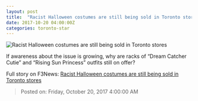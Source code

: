 ```yaml
---
layout: post
title:  "Racist Halloween costumes are still being sold in Toronto stores"
date: 2017-10-20 04:00:00Z
categories: toronto-star
---
```


![Racist Halloween costumes are still being sold in Toronto stores](https://www.thestar.com/content/dam/thestar/life/2017/10/19/racist-halloween-costumes-still-abound-in-toronto-stores/main_joy_henderson.jpg)

If awareness about the issue is growing, why are racks of “Dream Catcher Cutie” and “Rising Sun Princess” outfits still on offer?


Full story on F3News: [Racist Halloween costumes are still being sold in Toronto stores](http://www.f3nws.com/n/GuxKGB)

> Posted on: Friday, October 20, 2017 4:00:00 AM

